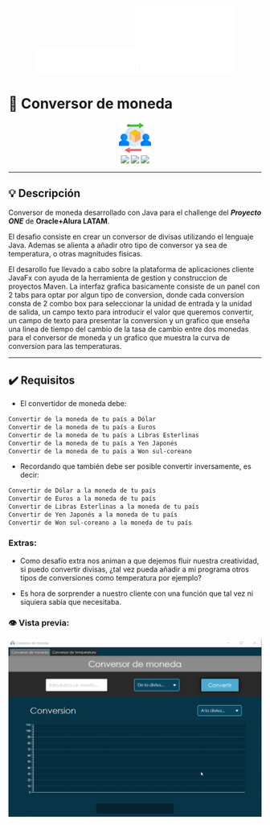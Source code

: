 <div align="center"><img src="readme_img/logo-aluralatam-oracle.svg" width="200"/><img src="readme_img/rh03-one-v-black-lad2.png" width="200"/></div>

# 💱 Conversor de moneda

<div align="center"><img src="src/conversor/img/icono.png" width="64"/></div>

<div align="center">
    <img src="https://img.shields.io/badge/java-%23ED8B00.svg?style=for-the-badge&logo=java&logoColor=white"/>
    <img src="https://img.shields.io/badge/Apache%20Maven-C71A36?style=for-the-badge&logo=Apache%20Maven&logoColor=white" />
    <img src="https://img.shields.io/badge/javaFx-%23ED8B00.svg?style=for-the-badge&logo=java&logoColor=white"/>
</div>

------

## 💡 Descripción
Conversor de moneda desarrollado con Java para el challenge del ***Proyecto ONE*** de **Oracle+Alura LATAM**.

El desafio consiste en crear un conversor de divisas utilizando el lenguaje Java. Ademas se alienta a añadir otro tipo de conversor ya sea de temperatura, o otras magnitudes fisicas.

El desarollo fue llevado a cabo sobre la plataforma de aplicaciones cliente JavaFx con ayuda de la herramienta de gestion y construccion de proyectos Maven.
La interfaz grafica basicamente consiste de un panel con 2 tabs para optar por algun tipo de conversion, donde cada conversion consta de 2 combo box para seleccionar la unidad de entrada y la unidad de salida, un campo texto para introducir el valor que queremos convertir, un campo de texto para presentar la conversion y un grafico que enseña una linea de tiempo del cambio de la tasa de cambio entre dos monedas para el conversor de moneda y un grafico que muestra la curva de conversion para las temperaturas.

------

## 	✔️ Requisitos

- El convertidor de moneda debe:
```
Convertir de la moneda de tu país a Dólar
Convertir de la moneda de tu país a Euros
Convertir de la moneda de tu país a Libras Esterlinas
Convertir de la moneda de tu país a Yen Japonés
Convertir de la moneda de tu país a Won sul-coreano
```

- Recordando que también debe ser posible convertir inversamente, es decir:
```
Convertir de Dólar a la moneda de tu país
Convertir de Euros a la moneda de tu país
Convertir de Libras Esterlinas a la moneda de tu país
Convertir de Yen Japonés a la moneda de tu país
Convertir de Won sul-coreano a la moneda de tu país
```

### Extras:
- Como desafío extra nos animan a que dejemos fluir nuestra creatividad, si puedo convertir divisas, ¿tal vez pueda añadir a mi programa otros tipos de conversiones como temperatura por ejemplo?

- Es hora de sorprender a nuestro cliente con una función que tal vez ni siquiera sabía que necesitaba.

### 👁️ Vista previa:
![SegmentLocal](readme_img/preview.gif "segment")

